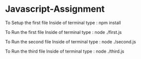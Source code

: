 # Javascript-Assignment

To Setup the first file 
Inside of terminal type : npm install

To Run the first file
Inside of terminal type : node ./first.js

To Run the second file
Inside of terminal type : node ./second.js

To Run the third file
Inside of terminal type : node ./third.js
